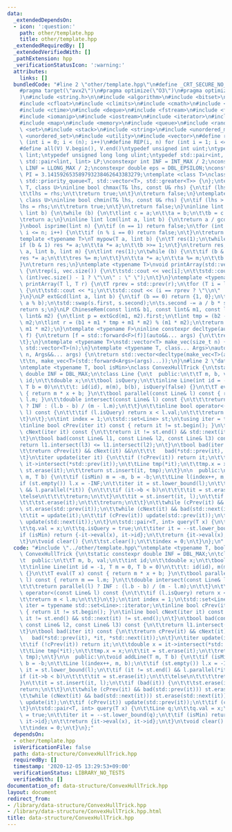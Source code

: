 ```yaml
---
data:
  _extendedDependsOn:
  - icon: ':question:'
    path: other/template.hpp
    title: other/template.hpp
  _extendedRequiredBy: []
  _extendedVerifiedWith: []
  _pathExtension: hpp
  _verificationStatusIcon: ':warning:'
  attributes:
    links: []
  bundledCode: "#line 2 \"other/template.hpp\"\n#define _CRT_SECURE_NO_WARNINGS\n\
    #pragma target(\"avx2\")\n#pragma optimize(\"O3\")\n#pragma optimize(\"unroll-loops\"\
    )\n#include <string.h>\n\n#include <algorithm>\n#include <bitset>\n#include <cassert>\n\
    #include <cfloat>\n#include <climits>\n#include <cmath>\n#include <complex>\n\
    #include <ctime>\n#include <deque>\n#include <fstream>\n#include <functional>\n\
    #include <iomanip>\n#include <iostream>\n#include <iterator>\n#include <list>\n\
    #include <map>\n#include <memory>\n#include <queue>\n#include <random>\n#include\
    \ <set>\n#include <stack>\n#include <string>\n#include <unordered_map>\n#include\
    \ <unordered_set>\n#include <utility>\n#include <vector>\n#define rep(i, n) for\
    \ (int i = 0; i < (n); i++)\n#define REP(i, n) for (int i = 1; i <= (n); i++)\n\
    #define all(V) V.begin(), V.end()\ntypedef unsigned int uint;\ntypedef long long\
    \ lint;\ntypedef unsigned long long ulint;\ntypedef std::pair<int, int> P;\ntypedef\
    \ std::pair<lint, lint> LP;\nconstexpr int INF = INT_MAX / 2;\nconstexpr lint\
    \ LINF = LLONG_MAX / 2;\nconstexpr double eps = DBL_EPSILON;\nconstexpr double\
    \ PI = 3.141592653589793238462643383279;\ntemplate <class T>\nclass prique : public\
    \ std::priority_queue<T, std::vector<T>, std::greater<T>> {\n};\ntemplate <class\
    \ T, class U>\ninline bool chmax(T& lhs, const U& rhs) {\n\tif (lhs < rhs) {\n\
    \t\tlhs = rhs;\n\t\treturn true;\n\t}\n\treturn false;\n}\ntemplate <class T,\
    \ class U>\ninline bool chmin(T& lhs, const U& rhs) {\n\tif (lhs > rhs) {\n\t\t\
    lhs = rhs;\n\t\treturn true;\n\t}\n\treturn false;\n}\ninline lint gcd(lint a,\
    \ lint b) {\n\twhile (b) {\n\t\tlint c = a;\n\t\ta = b;\n\t\tb = c % b;\n\t}\n\
    \treturn a;\n}\ninline lint lcm(lint a, lint b) {\n\treturn a / gcd(a, b) * b;\n\
    }\nbool isprime(lint n) {\n\tif (n == 1) return false;\n\tfor (int i = 2; i *\
    \ i <= n; i++) {\n\t\tif (n % i == 0) return false;\n\t}\n\treturn true;\n}\n\
    template <typename T>\nT mypow(T a, lint b) {\n\tT res(1);\n\twhile (b) {\n\t\t\
    if (b & 1) res *= a;\n\t\ta *= a;\n\t\tb >>= 1;\n\t}\n\treturn res;\n}\nlint modpow(lint\
    \ a, lint b, lint m) {\n\tlint res(1);\n\twhile (b) {\n\t\tif (b & 1) {\n\t\t\t\
    res *= a;\n\t\t\tres %= m;\n\t\t}\n\t\ta *= a;\n\t\ta %= m;\n\t\tb >>= 1;\n\t\
    }\n\treturn res;\n}\ntemplate <typename T>\nvoid printArray(std::vector<T>& vec)\
    \ {\n\trep(i, vec.size()) {\n\t\tstd::cout << vec[i];\n\t\tstd::cout << (i ==\
    \ (int)vec.size() - 1 ? \"\\n\" : \" \");\n\t}\n}\ntemplate <typename T>\nvoid\
    \ printArray(T l, T r) {\n\tT rprev = std::prev(r);\n\tfor (T i = l; i != r; i++)\
    \ {\n\t\tstd::cout << *i;\n\t\tstd::cout << (i == rprev ? \"\\n\" : \" \");\n\t\
    }\n}\nLP extGcd(lint a, lint b) {\n\tif (b == 0) return {1, 0};\n\tLP s = extGcd(b,\
    \ a % b);\n\tstd::swap(s.first, s.second);\n\ts.second -= a / b * s.first;\n\t\
    return s;\n}\nLP ChineseRem(const lint& b1, const lint& m1, const lint& b2, const\
    \ lint& m2) {\n\tlint p = extGcd(m1, m2).first;\n\tlint tmp = (b2 - b1) * p %\
    \ m2;\n\tlint r = (b1 + m1 * tmp + m1 * m2) % (m1 * m2);\n\treturn std::make_pair(r,\
    \ m1 * m2);\n}\ntemplate <typename F>\ninline constexpr decltype(auto) lambda_fix(F&&\
    \ f) {\n\treturn [f = std::forward<F>(f)](auto&&... args) {\n\t\treturn f(f, std::forward<decltype(args)>(args)...);\n\
    \t};\n}\ntemplate <typename T>\nstd::vector<T> make_vec(size_t n) {\n\treturn\
    \ std::vector<T>(n);\n}\ntemplate <typename T, class... Args>\nauto make_vec(size_t\
    \ n, Args&&... args) {\n\treturn std::vector<decltype(make_vec<T>(args...))>(\n\
    \t\tn, make_vec<T>(std::forward<Args>(args)...));\n}\n#line 2 \"data-structure/ConvexHullTrick.hpp\"\
    \ntemplate <typename T, bool isMin>\nclass ConvexHullTrick {\n\tstatic constexpr\
    \ double INF = DBL_MAX;\n\tclass Line {\n\t  public:\n\t\tT m, b, val;\n\t\tint\
    \ id;\n\t\tdouble x;\n\t\tbool isQuery;\n\t\tinline Line(int id = -1, T m = 0,\
    \ T b = 0)\n\t\t\t: id(id), m(m), b(b), isQuery(false) {}\n\t\tT eval(T x) const\
    \ { return m * x + b; }\n\t\tbool parallel(const Line& l) const { return m ==\
    \ l.m; }\n\t\tdouble intersect(const Line& l) const {\n\t\t\treturn parallel(l)\
    \ ? INF : (l.b - b) / (m - l.m);\n\t\t}\n\t\tinline bool operator<(const Line&\
    \ l) const {\n\t\t\tif (l.isQuery) return x < l.val;\n\t\t\treturn m < l.m;\n\t\
    \t}\n\t};\n\tint index = 1;\n\tstd::set<Line> st;\n\tusing iter = typename std::set<Line>::iterator;\n\
    \tinline bool cPrev(iter it) const { return it != st.begin(); }\n\tinline bool\
    \ cNext(iter it) const {\n\t\treturn it != st.end() && std::next(it) != st.end();\n\
    \t}\n\tbool bad(const Line& l1, const Line& l2, const Line& l3) const {\n\t\t\
    return l1.intersect(l3) <= l1.intersect(l2);\n\t}\n\tbool bad(iter it) const {\n\
    \t\treturn cPrev(it) && cNext(it) &&\n\t\t\t   bad(*std::prev(it), *it, *std::next(it));\n\
    \t}\n\titer update(iter it) {\n\t\tif (!cPrev(it)) return it;\n\t\tdouble x =\
    \ it->intersect(*std::prev(it));\n\t\tLine tmp(*it);\n\t\ttmp.x = x;\n\t\tit =\
    \ st.erase(it);\n\t\treturn st.insert(it, tmp);\n\t}\n\n  public:\n\tvoid addLine(T\
    \ m, T b) {\n\t\tif (isMin) m = -m, b = -b;\n\t\tLine l(index++, m, b);\n\t\t\
    if (st.empty()) l.x = -INF;\n\t\titer it = st.lower_bound(l);\n\t\tif (it != st.end()\
    \ && l.parallel(*it)) {\n\t\t\tif (it->b < b)\n\t\t\t\tit = st.erase(it);\n\t\t\
    \telse\n\t\t\t\treturn;\n\t\t}\n\t\tit = st.insert(it, l);\n\t\tif (bad(it)) {\n\
    \t\t\tst.erase(it);\n\t\t\treturn;\n\t\t}\n\t\twhile (cPrev(it) && bad(std::prev(it)))\
    \ st.erase(std::prev(it));\n\t\twhile (cNext(it) && bad(std::next(it))) st.erase(std::next(it));\n\
    \t\tit = update(it);\n\t\tif (cPrev(it)) update(std::prev(it));\n\t\tif (cNext(it))\
    \ update(std::next(it));\n\t}\n\tstd::pair<T, int> query(T x) {\n\t\tLine q;\n\
    \t\tq.val = x;\n\t\tq.isQuery = true;\n\t\titer it = --st.lower_bound(q);\n\t\t\
    if (isMin) return {-it->eval(x), it->id};\n\t\treturn {it->eval(x), it->id};\n\
    \t}\n\tvoid clear() {\n\t\tst.clear();\n\t\tindex = 0;\n\t}\n};\n"
  code: "#include \"../other/template.hpp\"\ntemplate <typename T, bool isMin>\nclass\
    \ ConvexHullTrick {\n\tstatic constexpr double INF = DBL_MAX;\n\tclass Line {\n\
    \t  public:\n\t\tT m, b, val;\n\t\tint id;\n\t\tdouble x;\n\t\tbool isQuery;\n\
    \t\tinline Line(int id = -1, T m = 0, T b = 0)\n\t\t\t: id(id), m(m), b(b), isQuery(false)\
    \ {}\n\t\tT eval(T x) const { return m * x + b; }\n\t\tbool parallel(const Line&\
    \ l) const { return m == l.m; }\n\t\tdouble intersect(const Line& l) const {\n\
    \t\t\treturn parallel(l) ? INF : (l.b - b) / (m - l.m);\n\t\t}\n\t\tinline bool\
    \ operator<(const Line& l) const {\n\t\t\tif (l.isQuery) return x < l.val;\n\t\
    \t\treturn m < l.m;\n\t\t}\n\t};\n\tint index = 1;\n\tstd::set<Line> st;\n\tusing\
    \ iter = typename std::set<Line>::iterator;\n\tinline bool cPrev(iter it) const\
    \ { return it != st.begin(); }\n\tinline bool cNext(iter it) const {\n\t\treturn\
    \ it != st.end() && std::next(it) != st.end();\n\t}\n\tbool bad(const Line& l1,\
    \ const Line& l2, const Line& l3) const {\n\t\treturn l1.intersect(l3) <= l1.intersect(l2);\n\
    \t}\n\tbool bad(iter it) const {\n\t\treturn cPrev(it) && cNext(it) &&\n\t\t\t\
    \   bad(*std::prev(it), *it, *std::next(it));\n\t}\n\titer update(iter it) {\n\
    \t\tif (!cPrev(it)) return it;\n\t\tdouble x = it->intersect(*std::prev(it));\n\
    \t\tLine tmp(*it);\n\t\ttmp.x = x;\n\t\tit = st.erase(it);\n\t\treturn st.insert(it,\
    \ tmp);\n\t}\n\n  public:\n\tvoid addLine(T m, T b) {\n\t\tif (isMin) m = -m,\
    \ b = -b;\n\t\tLine l(index++, m, b);\n\t\tif (st.empty()) l.x = -INF;\n\t\titer\
    \ it = st.lower_bound(l);\n\t\tif (it != st.end() && l.parallel(*it)) {\n\t\t\t\
    if (it->b < b)\n\t\t\t\tit = st.erase(it);\n\t\t\telse\n\t\t\t\treturn;\n\t\t\
    }\n\t\tit = st.insert(it, l);\n\t\tif (bad(it)) {\n\t\t\tst.erase(it);\n\t\t\t\
    return;\n\t\t}\n\t\twhile (cPrev(it) && bad(std::prev(it))) st.erase(std::prev(it));\n\
    \t\twhile (cNext(it) && bad(std::next(it))) st.erase(std::next(it));\n\t\tit =\
    \ update(it);\n\t\tif (cPrev(it)) update(std::prev(it));\n\t\tif (cNext(it)) update(std::next(it));\n\
    \t}\n\tstd::pair<T, int> query(T x) {\n\t\tLine q;\n\t\tq.val = x;\n\t\tq.isQuery\
    \ = true;\n\t\titer it = --st.lower_bound(q);\n\t\tif (isMin) return {-it->eval(x),\
    \ it->id};\n\t\treturn {it->eval(x), it->id};\n\t}\n\tvoid clear() {\n\t\tst.clear();\n\
    \t\tindex = 0;\n\t}\n};"
  dependsOn:
  - other/template.hpp
  isVerificationFile: false
  path: data-structure/ConvexHullTrick.hpp
  requiredBy: []
  timestamp: '2020-12-05 13:29:53+09:00'
  verificationStatus: LIBRARY_NO_TESTS
  verifiedWith: []
documentation_of: data-structure/ConvexHullTrick.hpp
layout: document
redirect_from:
- /library/data-structure/ConvexHullTrick.hpp
- /library/data-structure/ConvexHullTrick.hpp.html
title: data-structure/ConvexHullTrick.hpp
---
```

